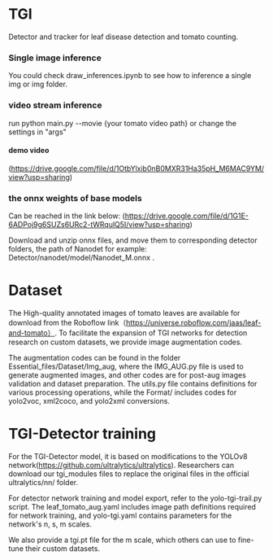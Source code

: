# TGI
Detector and tracker for leaf disease detection and tomato counting.
### Single image inference
You could check draw_inferences.ipynb to see how to inference a single img or img folder.
### video stream inference
run python main.py --movie {your tomato video path} or change the settings in "args"
#### demo video
(https://drive.google.com/file/d/1OtbYlxib0nB0MXR31Ha35pH_M6MAC9YM/view?usp=sharing)
### the onnx weights of base models
Can be reached in the link below:
(https://drive.google.com/file/d/1G1E-6ADPoj9g6SUZs6URc2-tWRqulQ5I/view?usp=sharing)

Download and unzip onnx files, and move them to corresponding detector folders, the path of Nanodet for example: Detector/nanodet/model/Nanodet_M.onnx .

# Dataset
The High-quality annotated images of tomato leaves are available for download from the Roboflow link（https://universe.roboflow.com/jaas/leaf-and-tomato）. To facilitate the expansion of TGI networks for detection research on custom datasets, we provide image augmentation codes.

The augmentation codes can be found in the folder Essential_files/Dataset/Img_aug, where the IMG_AUG.py file is used to generate augmented images, and other codes are for post-aug images validation and dataset preparation. The utils.py file contains definitions for various processing operations, while the Format/ includes codes for yolo2voc, xml2coco, and yolo2xml conversions.

# TGI-Detector training
For the TGI-Detector model, it is based on modifications to the YOLOv8 network(https://github.com/ultralytics/ultralytics). Researchers can download our tgi_modules files to replace the original files in the official ultralytics/nn/ folder.

For detector network training and model export, refer to the yolo-tgi-trail.py script. The leaf_tomato_aug.yaml includes image path definitions required for network training, and yolo-tgi.yaml contains parameters for the network's n, s, m scales.

We also provide a tgi.pt file for the m scale, which others can use to fine-tune their custom datasets. 

